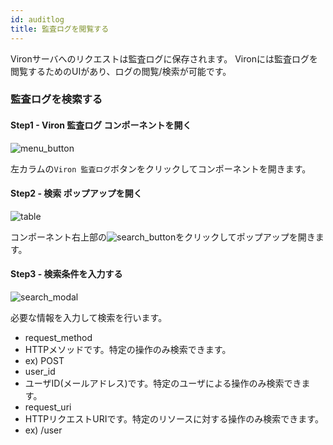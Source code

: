 ```yaml
---
id: auditlog
title: 監査ログを閲覧する
---
```


Vironサーバへのリクエストは監査ログに保存されます。
Vironには監査ログを閲覧するためのUIがあり、ログの閲覧/検索が可能です。

### 監査ログを検索する

#### Step1 - Viron 監査ログ コンポーネントを開く

![menu_button](menu_button.png)

左カラムの`Viron 監査ログ`ボタンをクリックしてコンポーネントを開きます。

#### Step2 - 検索 ポップアップを開く

![table](table.png)

コンポーネント右上部の![search_button](search_button.png)をクリックしてポップアップを開きます。

#### Step3 - 検索条件を入力する

![search_modal](search_modal.png)

必要な情報を入力して検索を行います。

- request_method
 - HTTPメソッドです。特定の操作のみ検索できます。
 - ex) POST
- user_id
 - ユーザID(メールアドレス)です。特定のユーザによる操作のみ検索できます。
- request_uri
 - HTTPリクエストURIです。特定のリソースに対する操作のみ検索できます。
 - ex) /user
